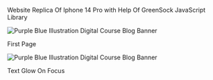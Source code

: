 Website Replica Of Iphone 14 Pro with Help Of GreenSock JavaScript Library

![Purple Blue Illustration Digital Course Blog Banner](https://user-images.githubusercontent.com/104457295/204213296-ce6b05b9-c192-4d40-97ce-c1464002c1dc.jpg)

First Page

![Purple Blue Illustration Digital Course Blog Banner](https://user-images.githubusercontent.com/104457295/204216095-5d2f5275-3a14-4d21-8955-c39d805a4ac4.gif)

Text Glow On Focus 



